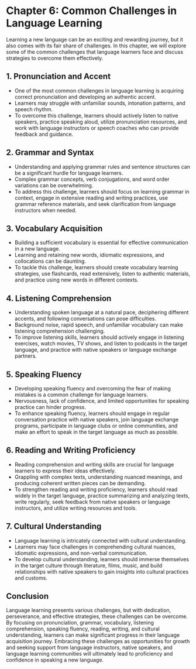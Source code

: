 Chapter 6: Common Challenges in Language Learning
=================================================

Learning a new language can be an exciting and rewarding journey, but it also comes with its fair share of challenges. In this chapter, we will explore some of the common challenges that language learners face and discuss strategies to overcome them effectively.

**1. Pronunciation and Accent**
-------------------------------

* One of the most common challenges in language learning is acquiring correct pronunciation and developing an authentic accent.
* Learners may struggle with unfamiliar sounds, intonation patterns, and speech rhythm.
* To overcome this challenge, learners should actively listen to native speakers, practice speaking aloud, utilize pronunciation resources, and work with language instructors or speech coaches who can provide feedback and guidance.

**2. Grammar and Syntax**
-------------------------

* Understanding and applying grammar rules and sentence structures can be a significant hurdle for language learners.
* Complex grammar concepts, verb conjugations, and word order variations can be overwhelming.
* To address this challenge, learners should focus on learning grammar in context, engage in extensive reading and writing practices, use grammar reference materials, and seek clarification from language instructors when needed.

**3. Vocabulary Acquisition**
-----------------------------

* Building a sufficient vocabulary is essential for effective communication in a new language.
* Learning and retaining new words, idiomatic expressions, and collocations can be daunting.
* To tackle this challenge, learners should create vocabulary learning strategies, use flashcards, read extensively, listen to authentic materials, and practice using new words in different contexts.

**4. Listening Comprehension**
------------------------------

* Understanding spoken language at a natural pace, deciphering different accents, and following conversations can pose difficulties.
* Background noise, rapid speech, and unfamiliar vocabulary can make listening comprehension challenging.
* To improve listening skills, learners should actively engage in listening exercises, watch movies, TV shows, and listen to podcasts in the target language, and practice with native speakers or language exchange partners.

**5. Speaking Fluency**
-----------------------

* Developing speaking fluency and overcoming the fear of making mistakes is a common challenge for language learners.
* Nervousness, lack of confidence, and limited opportunities for speaking practice can hinder progress.
* To enhance speaking fluency, learners should engage in regular conversation practice with native speakers, join language exchange programs, participate in language clubs or online communities, and make an effort to speak in the target language as much as possible.

**6. Reading and Writing Proficiency**
--------------------------------------

* Reading comprehension and writing skills are crucial for language learners to express their ideas effectively.
* Grappling with complex texts, understanding nuanced meanings, and producing coherent written pieces can be demanding.
* To strengthen reading and writing proficiency, learners should read widely in the target language, practice summarizing and analyzing texts, write regularly, seek feedback from native speakers or language instructors, and utilize writing resources and tools.

**7. Cultural Understanding**
-----------------------------

* Language learning is intricately connected with cultural understanding.
* Learners may face challenges in comprehending cultural nuances, idiomatic expressions, and non-verbal communication.
* To develop cultural understanding, learners should immerse themselves in the target culture through literature, films, music, and build relationships with native speakers to gain insights into cultural practices and customs.

Conclusion
----------

Language learning presents various challenges, but with dedication, perseverance, and effective strategies, these challenges can be overcome. By focusing on pronunciation, grammar, vocabulary, listening comprehension, speaking fluency, reading, writing, and cultural understanding, learners can make significant progress in their language acquisition journey. Embracing these challenges as opportunities for growth and seeking support from language instructors, native speakers, and language learning communities will ultimately lead to proficiency and confidence in speaking a new language.
